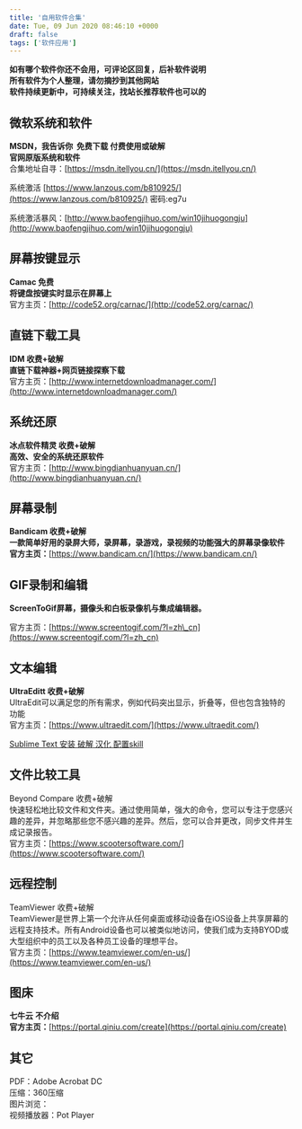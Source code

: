 ```yaml
---
title: '自用软件合集'
date: Tue, 09 Jun 2020 08:46:10 +0000
draft: false
tags: ['软件应用']
---
```


**如有哪个软件你还不会用，可评论区回复，后补软件说明**  
**所有软件为个人整理，请勿摘抄到其他网站**  
**软件持续更新中，可持续关注，找站长推荐软件也可以的**

**微软系统和软件**
-----------

**MSDN，我告诉你  免费下载 付费使用或破解**  
**官网原版系统和软件**  
合集地址自寻：[https://msdn.itellyou.cn/](https://msdn.itellyou.cn/)

系统激活 [https://www.lanzous.com/b810925/](https://www.lanzous.com/b810925/) 密码:eg7u

系统激活暴风：[http://www.baofengjihuo.com/win10jihuogongju](http://www.baofengjihuo.com/win10jihuogongju)

**屏幕按键显示**
----------

**Camac 免费**  
**将键盘按键实时显示在屏幕上**  
官方主页：[http://code52.org/carnac/](http://code52.org/carnac/)

**直链下载工具**
----------

**IDM 收费+破解**  
**直链下载神器+网页链接探察下载**  
官方主页：[http://www.internetdownloadmanager.com/](http://www.internetdownloadmanager.com/)

**系统还原**
--------

**冰点软件精灵 收费+破解**  
**高效、安全的系统还原软件**  
官方主页：[http://www.bingdianhuanyuan.cn/](http://www.bingdianhuanyuan.cn/)

**屏幕录制**
--------

**Bandicam 收费+破解**  
**一款简单好用的录屏大师，录屏幕，录游戏，录视频的功能强大的屏幕录像软件**  
**官方主页：**[https://www.bandicam.cn/](https://www.bandicam.cn/)

**GIF录制和**编辑
------------

**ScreenToGif屏幕，摄像头和白板录像机与集成编辑器。**

官方主页：[https://www.screentogif.com/?l=zh\_cn](https://www.screentogif.com/?l=zh_cn)

**文本编辑**
--------

**UltraEditt 收费+破解**  
UltraEdit可以满足您的所有需求，例如代码突出显示，折叠等，但也包含独特的功能  
官方主页：[https://www.ultraedit.com/](https://www.ultraedit.com/)

[Sublime Text 安装 破解 汉化 配置skill](https://a1024.synology.me:1024/sublime-text-%e5%ae%89%e8%a3%85-%e7%a0%b4%e8%a7%a3-%e6%b1%89%e5%8c%96-%e9%85%8d%e7%bd%aeskill/)

文件比较工具
------

Beyond Compare 收费+破解  
快速轻松地比较文件和文件夹。通过使用简单，强大的命令，您可以专注于您感兴趣的差异，并忽略那些您不感兴趣的差异。然后，您可以合并更改，同步文件并生成记录报告。  
官方主页：[https://www.scootersoftware.com/](https://www.scootersoftware.com/)

远程控制
----

TeamViewer 收费+破解  
TeamViewer是世界上第一个允许从任何桌面或移动设备在iOS设备上共享屏幕的远程支持技术。所有Android设备也可以被类似地访问，使我们成为支持BYOD或大型组织中的员工以及各种员工设备的理想平台。  
官方主页：[https://www.teamviewer.com/en-us/](https://www.teamviewer.com/en-us/)

**图床**
------

**七牛云** **不介绍**  
**官方主页：**[https://portal.qiniu.com/create](https://portal.qiniu.com/create)

其它
--

PDF：Adobe Acrobat DC  
压缩：360压缩  
图片浏览：  
视频播放器：Pot Player